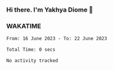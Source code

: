### Hi there. I'm Yakhya Diome 👋

### WAKATIME
<!--START_SECTION:waka-->

```txt
From: 16 June 2023 - To: 22 June 2023

Total Time: 0 secs

No activity tracked
```

<!--END_SECTION:waka-->
